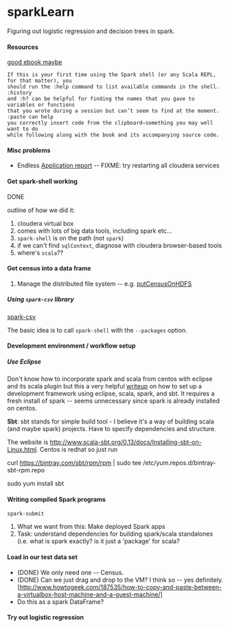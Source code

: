 # sparkLearn

Figuring out logistic regression and decision trees in spark.

#### Resources

[good ebook maybe](https://jaceklaskowski.gitbooks.io/mastering-apache-spark/)

```
If this is your first time using the Spark shell (or any Scala REPL, for that matter), you
should run the :help command to list available commands in the shell. :history
and :h? can be helpful for finding the names that you gave to variables or functions
that you wrote during a session but can’t seem to find at the moment. :paste can help
you correctly insert code from the clipboard—something you may well want to do
while following along with the book and its accompanying source code.
```

#### Misc problems

* Endless [Application report](http://stackoverflow.com/questions/30828879/application-report-for-application-state-accepted-never-ends-for-spark-submi) -- FIXME: try restarting all cloudera services

#### Get spark-shell working

DONE

outline of how we did it:

1. cloudera virtual box
2. comes with lots of big data tools, including spark etc...
3. `spark-shell` is on the path (not `spark`)
4. if we can't find `sqlContext`, diagnose with cloudera browser-based tools
5. where's `scala`??

#### Get census into a data frame

1. Manage the distributed file system -- e.g. [putCensusOnHDFS](https://github.com/stevencarlislewalker/sparkLearn/blob/master/snipets/putCensusOnHDFS)

##### Using `spark-csv` library

[spark-csv](https://github.com/databricks/spark-csv)

The basic idea is to call `spark-shell` with the `--packages` option.

#### Development environment / workflow setup

##### Use Eclipse 

Don't know how to incorporate spark and scala from centos with eclipse and its scala plugin but this a very helpful [writeup](http://www.nodalpoint.com/development-and-deployment-of-spark-applications-with-scala-eclipse-and-sbt-part-1-installation-configuration/) on how to set up a development framework using eclipse, scala, spark, and sbt. It requires a fresh install of spark -- seems unnecessary since spark is already installed on centos.

**Sbt**:
sbt stands for simple build tool - I believe it's a way of building scala (and maybe spark) projects. Have to specify dependencies and structure.

The website is http://www.scala-sbt.org/0.13/docs/Installing-sbt-on-Linux.html. Centos is redhat so just run

curl https://bintray.com/sbt/rpm/rpm | sudo tee /etc/yum.repos.d/bintray-sbt-rpm.repo

sudo yum install sbt



#### Writing compiled Spark programs

`spark-submit`

1. What we want from this:  Make deployed Spark apps
2. Task:  understand dependencies for building spark/scala standalones (i.e. what is spark exactly?  is it just a 'package' for scala?

#### Load in our test data set

* (DONE) We only need one -- Census.
* (DONE) Can we just drag and drop to the VM?  I think so -- yes definitely. [http://www.howtogeek.com/187535/how-to-copy-and-paste-between-a-virtualbox-host-machine-and-a-guest-machine/]
* Do this as a spark DataFrame?

#### Try out logistic regression

